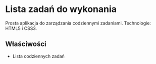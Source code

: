 # Lista zadań do wykonania
Prosta aplikacja do zarządzania codziennymi zadaniami.
Technologie: HTML5 i CSS3.

## Właściwości
* Lista codziennych zadań